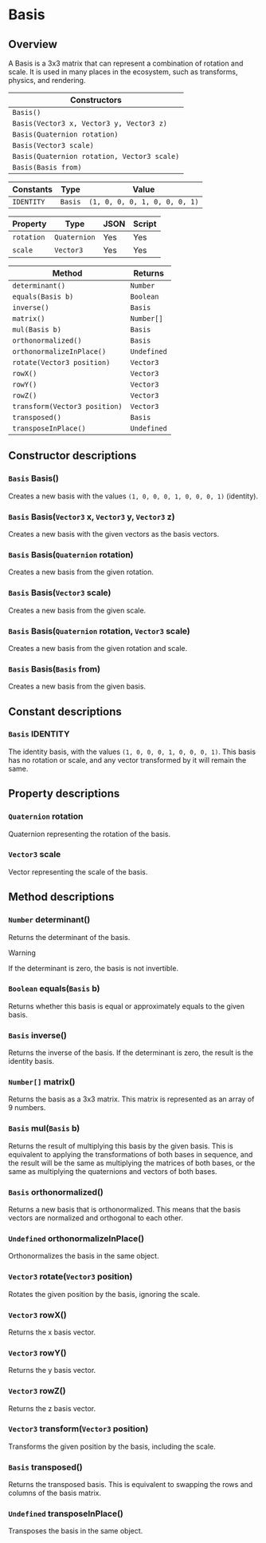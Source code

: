 # Basis

## Overview

A Basis is a 3x3 matrix that can represent a combination of rotation and scale. It is used in many places in the ecosystem, such as transforms, physics, and rendering.

| Constructors |
|--------------|
| `Basis()` |
| `Basis(Vector3 x, Vector3 y, Vector3 z)` |
| `Basis(Quaternion rotation)` |
| `Basis(Vector3 scale)` |
| `Basis(Quaternion rotation, Vector3 scale)` |
| `Basis(Basis from)` |

| Constants | Type | Value |
|-----------|------|-------|
| `IDENTITY` | `Basis` | `(1, 0, 0, 0, 1, 0, 0, 0, 1)` |

| Property | Type | JSON | Script |
|----------|------|------|--------|
| `rotation` | `Quaternion` | Yes | Yes |
| `scale` | `Vector3` | Yes | Yes |

| Method | Returns |
|--------|---------|
| `determinant()` | `Number` |
| `equals(Basis b)` | `Boolean` |
| `inverse()` | `Basis` |
| `matrix()` | `Number[]` |
| `mul(Basis b)` | `Basis` |
| `orthonormalized()` | `Basis` |
| `orthonormalizeInPlace()` | `Undefined` |
| `rotate(Vector3 position)` | `Vector3` |
| `rowX()` | `Vector3` |
| `rowY()` | `Vector3` |
| `rowZ()` | `Vector3` |
| `transform(Vector3 position)` | `Vector3` |
| `transposed()` | `Basis` |
| `transposeInPlace()` | `Undefined` |

## Constructor descriptions

### `Basis` Basis()

Creates a new basis with the values `(1, 0, 0, 0, 1, 0, 0, 0, 1)` (identity).

### `Basis` Basis(`Vector3` x, `Vector3` y, `Vector3` z)

Creates a new basis with the given vectors as the basis vectors.

### `Basis` Basis(`Quaternion` rotation)

Creates a new basis from the given rotation.

### `Basis` Basis(`Vector3` scale)

Creates a new basis from the given scale.

### `Basis` Basis(`Quaternion` rotation, `Vector3` scale)

Creates a new basis from the given rotation and scale.

### `Basis` Basis(`Basis` from)

Creates a new basis from the given basis.

## Constant descriptions

### `Basis` IDENTITY

The identity basis, with the values `(1, 0, 0, 0, 1, 0, 0, 0, 1)`. This basis has no rotation or scale, and any vector transformed by it will remain the same.

## Property descriptions

### `Quaternion` rotation

Quaternion representing the rotation of the basis.

### `Vector3` scale

Vector representing the scale of the basis.

## Method descriptions

### `Number` determinant()

Returns the determinant of the basis.

> [!WARNING]
> If the determinant is zero, the basis is not invertible.

### `Boolean` equals(`Basis` b)

Returns whether this basis is equal or approximately equals to the given basis.

### `Basis` inverse()

Returns the inverse of the basis. If the determinant is zero, the result is the identity basis.

### `Number[]` matrix()

Returns the basis as a 3x3 matrix. This matrix is represented as an array of 9 numbers.

### `Basis` mul(`Basis` b)

Returns the result of multiplying this basis by the given basis. This is equivalent to applying the transformations of both bases in sequence, and the result will be the same as multiplying the matrices of both bases, or the same as multiplying the quaternions and vectors of both bases.

### `Basis` orthonormalized()

Returns a new basis that is orthonormalized. This means that the basis vectors are normalized and orthogonal to each other.

### `Undefined` orthonormalizeInPlace()

Orthonormalizes the basis in the same object.

### `Vector3` rotate(`Vector3` position)

Rotates the given position by the basis, ignoring the scale.

### `Vector3` rowX()

Returns the x basis vector.

### `Vector3` rowY()

Returns the y basis vector.

### `Vector3` rowZ()

Returns the z basis vector.

### `Vector3` transform(`Vector3` position)

Transforms the given position by the basis, including the scale.

### `Basis` transposed()

Returns the transposed basis. This is equivalent to swapping the rows and columns of the basis matrix.

### `Undefined` transposeInPlace()

Transposes the basis in the same object.
